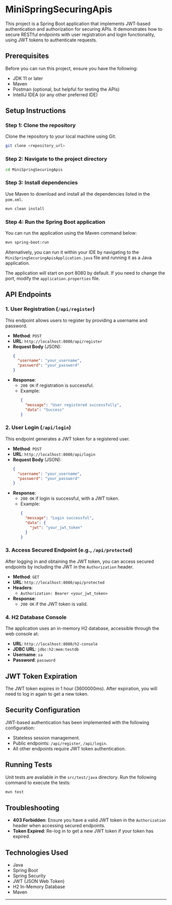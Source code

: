 
# MiniSpringSecuringApis

This project is a Spring Boot application that implements JWT-based authentication and authorization for securing APIs. It demonstrates how to secure RESTful endpoints with user registration and login functionality, using JWT tokens to authenticate requests.

## Prerequisites

Before you can run this project, ensure you have the following:

- JDK 11 or later
- Maven
- Postman (optional, but helpful for testing the APIs)
- IntelliJ IDEA (or any other preferred IDE)

## Setup Instructions

### Step 1: Clone the repository
Clone the repository to your local machine using Git.

```bash
git clone <repository_url>
```

### Step 2: Navigate to the project directory
```bash
cd MiniSpringSecuringApis
```

### Step 3: Install dependencies
Use Maven to download and install all the dependencies listed in the `pom.xml`.

```bash
mvn clean install
```

### Step 4: Run the Spring Boot application
You can run the application using the Maven command below:

```bash
mvn spring-boot:run
```

Alternatively, you can run it within your IDE by navigating to the `MiniSpringSecuringApisApplication.java` file and running it as a Java application.

The application will start on port 8080 by default. If you need to change the port, modify the `application.properties` file.

## API Endpoints

### 1. User Registration (`/api/register`)

This endpoint allows users to register by providing a username and password.

- **Method**: `POST`
- **URL**: `http://localhost:8080/api/register`
- **Request Body** (JSON):
  ```json
  {
    "username": "your_username",
    "password": "your_password"
  }
  ```
- **Response**:
    - `200 OK` if registration is successful.
    - Example:
      ```json
      {
        "message": "User registered successfully",
        "data": "Success"
      }
      ```

### 2. User Login (`/api/login`)

This endpoint generates a JWT token for a registered user.

- **Method**: `POST`
- **URL**: `http://localhost:8080/api/login`
- **Request Body** (JSON):
  ```json
  {
    "username": "your_username",
    "password": "your_password"
  }
  ```
- **Response**:
    - `200 OK` if login is successful, with a JWT token.
    - Example:
      ```json
      {
        "message": "Login successful",
        "data": {
          "jwt": "your_jwt_token"
        }
      }
      ```

### 3. Access Secured Endpoint (e.g., `/api/protected`)

After logging in and obtaining the JWT token, you can access secured endpoints by including the JWT in the `Authorization` header.

- **Method**: `GET`
- **URL**: `http://localhost:8080/api/protected`
- **Headers**:
    - `Authorization: Bearer <your_jwt_token>`
- **Response**:
    - `200 OK` if the JWT token is valid.

### 4. H2 Database Console

The application uses an in-memory H2 database, accessible through the web console at:

- **URL**: `http://localhost:8080/h2-console`
- **JDBC URL**: `jdbc:h2:mem:testdb`
- **Username**: `sa`
- **Password**: `password`

## JWT Token Expiration

The JWT token expires in 1 hour (3600000ms). After expiration, you will need to log in again to get a new token.

## Security Configuration

JWT-based authentication has been implemented with the following configuration:
- Stateless session management.
- Public endpoints: `/api/register`, `/api/login`.
- All other endpoints require JWT token authentication.

## Running Tests

Unit tests are available in the `src/test/java` directory. Run the following command to execute the tests:

```bash
mvn test
```

## Troubleshooting

- **403 Forbidden**: Ensure you have a valid JWT token in the `Authorization` header when accessing secured endpoints.
- **Token Expired**: Re-log in to get a new JWT token if your token has expired.

## Technologies Used

- Java
- Spring Boot
- Spring Security
- JWT (JSON Web Token)
- H2 In-Memory Database
- Maven
---
